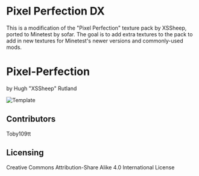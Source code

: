 # Pixel Perfection DX

This is a modification of the "Pixel Perfection" texture pack by XSSheep,
ported to Minetest by sofar. The goal is to add extra textures to the pack to
add in new textures for Minetest's newer versions and commonly-used mods.

# Pixel-Perfection
by Hugh "XSSheep" Rutland

![Template](Template.png)

## Contributors
Toby109tt

## Licensing
Creative Commons Attribution-Share Alike 4.0 International License
